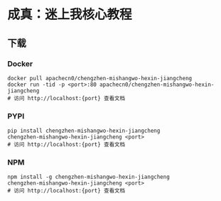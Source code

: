 # 成真：迷上我核心教程

## 下载

### Docker

```
docker pull apachecn0/chengzhen-mishangwo-hexin-jiangcheng
docker run -tid -p <port>:80 apachecn0/chengzhen-mishangwo-hexin-jiangcheng
# 访问 http://localhost:{port} 查看文档
```

### PYPI

```
pip install chengzhen-mishangwo-hexin-jiangcheng
chengzhen-mishangwo-hexin-jiangcheng <port>
# 访问 http://localhost:{port} 查看文档
```

### NPM

```
npm install -g chengzhen-mishangwo-hexin-jiangcheng
chengzhen-mishangwo-hexin-jiangcheng <port>
# 访问 http://localhost:{port} 查看文档
```